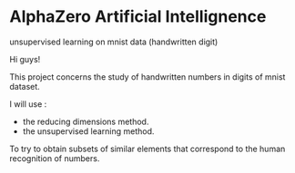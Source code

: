 # AlphaZero Artificial Intellignence
unsupervised learning on mnist data (handwritten digit)

Hi guys!

This project concerns the study of handwritten numbers in digits of mnist dataset.

I will use :
- the reducing dimensions method.
- the unsupervised learning method.
<a/>

To try to obtain subsets of similar elements that correspond to the human recognition of numbers.
